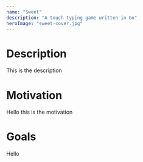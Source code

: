 ```yaml
---
name: "Sweet"
description: "A touch typing game written in Go"
heroImage: "sweet-cover.jpg"
---
```


# Description

This is the description

# Motivation

Hello this is the motivation

# Goals

Hello
